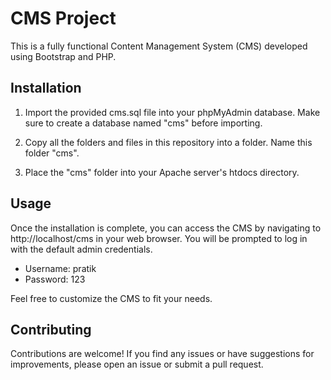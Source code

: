 # CMS Project

This is a fully functional Content Management System (CMS) developed using Bootstrap and PHP.

## Installation

1. Import the provided cms.sql file into your phpMyAdmin database. Make sure to create a database named "cms" before importing.

2. Copy all the folders and files in this repository into a folder. Name this folder "cms".

3. Place the "cms" folder into your Apache server's htdocs directory.

## Usage

Once the installation is complete, you can access the CMS by navigating to http://localhost/cms in your web browser. You will be prompted to log in with the default admin credentials.

- Username: pratik
- Password: 123

Feel free to customize the CMS to fit your needs.

## Contributing

Contributions are welcome! If you find any issues or have suggestions for improvements, please open an issue or submit a pull request.
